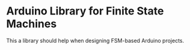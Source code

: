 # Arduino Library for Finite State Machines
This a library should help when designing FSM-based Arduino projects.